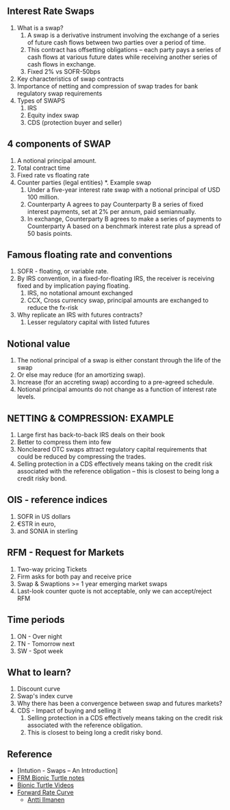 ## Interest Rate Swaps
1. What is a swap?
    1. A swap is a derivative instrument involving the exchange of a series of future cash flows between two parties over a period of time.
    2. This contract has offsetting obligations – each party pays a series of cash flows at various future dates while receiving another series of cash flows in exchange.
    3. Fixed 2% vs SOFR-50bps
2. Key characteristics of swap contracts
3. Importance of netting and compression of swap trades for bank regulatory swap requirements
4. Types of SWAPS
   1. IRS
   2. Equity index swap
   3. CDS (protection buyer and seller)


## 4 components of SWAP
1. A notional principal amount.
2. Total contract time
3. Fixed rate vs floating rate
4. Counter parties (legal entities)
*. Example swap
   1. Under a five-year interest rate swap with a notional principal of USD 100 million.
   2. Counterparty A agrees to pay Counterparty B a series of fixed interest payments, set at 2% per annum, paid semiannually. 
   3. In exchange, Counterparty B agrees to make a series of payments to Counterparty A based on a benchmark interest rate plus a spread of 50 basis points.

## Famous floating rate and conventions
1. SOFR - floating, or variable rate.
2. By IRS convention, in a fixed-for-floating IRS, the receiver is receiving fixed and by implication paying floating.
   1. IRS, no notational amount exchanged
   2. CCX, Cross currency swap, principal amounts are exchanged to reduce the fx-risk
3. Why replicate an IRS with futures contracts?
   1. Lesser regulatory capital with listed futures

## Notional value
1. The notional principal of a swap is either constant through the life of the swap 
2. Or else may reduce (for an amortizing swap).
3. Increase (for an accreting swap) according to a pre-agreed schedule. 
4. Notional principal amounts do not change as a function of interest rate levels.

## NETTING & COMPRESSION: EXAMPLE
1. Large first has back-to-back IRS deals on their book
2. Better to compress them into few
3. Noncleared OTC swaps attract regulatory capital requirements that could be reduced by compressing the trades.
4. Selling protection in a CDS effectively means taking on the credit risk associated with the reference obligation – this is closest to being long a credit risky bond.

## OIS - reference indices
1. SOFR in US dollars
2. €STR in euro,
3. and SONIA in sterling

## RFM - Request for Markets
1. Two-way pricing Tickets
1. Firm asks for both pay and receive price
1. Swap & Swaptions >= 1 year emerging market swaps
1. Last-look counter quote is not acceptable, only we can accept/reject RFM

## Time periods
1. ON - Over night
2. TN - Tomorrow next
3. SW - Spot week


## What to learn?
1. Discount curve
2. Swap's index curve
3. Why there has been a convergence between swap and futures markets?
4. CDS - Impact of buying and selling it
   1. Selling protection in a CDS effectively means taking on the credit risk associated with the reference obligation.
   2. This is closest to being long a credit risky bond.

##  Reference
* [Intution - Swaps – An Introduction]
* [FRM Bionic Turtle notes](https://docs.google.com/document/d/1vVt-3-6I1XLU5yWA2_vNE2y2ou-bR3z68c023u12s8k/edit?usp=sharing)
* [Bionic Turtle Videos](https://www.youtube.com/c/bionicturtle/videos)
* [Forward Rate Curve](https://www.nuclearphynance.com/User%20Files/389/SalomonBrothersFixedIncome1.pdf)
  * [Antti Ilmanen](https://books.google.com.sg/books/about/Overview_of_Forward_Rate_Analysis.html?id=TvMcHQAACAAJ&redir_esc=y)